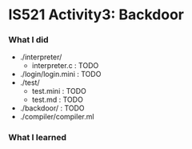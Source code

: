 # IS521 Activity3: Backdoor
### What I did
* ./interpreter/
  * interpreter.c : TODO
* ./login/login.mini : TODO
* ./test/
  * test.mini : TODO
  * test.md : TODO
* ./backdoor/ : TODO
* ./compiler/compiler.ml

### What I learned

